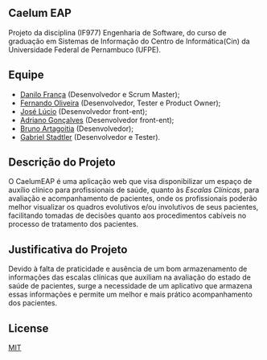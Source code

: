 ## Caelum EAP

Projeto da disciplina (IF977) Engenharia de Software, do curso de graduação em Sistemas de Informação do Centro de Informática(Cin) da Universidade Federal de Pernambuco (UFPE).

## Equipe

- [Danilo França](https://github.com/DaniloFranca01) (Desenvolvedor e Scrum Master);
- [Fernando Oliveira](https://github.com/fernandofeoli) (Desenvolvedor, Tester e Product Owner);
- [José Lúcio]() (Desenvolvedor front-ent);
- [Adriano Gonçalves](https://github.com/ags66) (Desenvolvedor front-ent);
- [Bruno Artagoitia](https://github.com/bartagoitia1977) (Desenvolvedor);
- [Gabriel Stadtler](https://github.com/gstadtler) (Desenvolvedor e Tester).

## Descrição do Projeto

O CaelumEAP é uma aplicação web que visa disponibilizar um espaço de auxílio clínico para profissionais de saúde, quanto às *Escalas Clínicas*, para avaliação e acompanhamento de pacientes, onde os profissionais poderão melhor visualizar os quadros evolutivos e/ou involutivos de seus pacientes, facilitando tomadas de decisões quanto aos procedimentos cabíveis no processo de tratamento dos pacientes.

## Justificativa do Projeto

Devido à falta de praticidade e ausência de um bom armazenamento de informações das escalas clínicas que auxiliam na avaliação do estado de saúde de pacientes, surge a necessidade de um aplicativo que armazena essas informações e permite um melhor e mais prático acompanhamento dos pacientes.

## License

[MIT](https://github.com/DaniloFranca01/CaelumEAP/blob/master/LICENSE)


